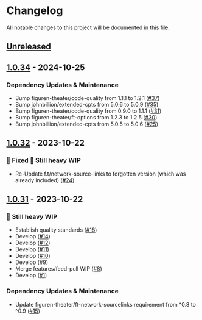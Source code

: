 # Changelog

All notable changes to this project will be documented in this file.

## [Unreleased](https://github.com/figuren-theater/ft-data/compare/1.0.34...HEAD)

## [1.0.34](https://github.com/figuren-theater/ft-data/compare/1.0.32...1.0.34) - 2024-10-25

### Dependency Updates & Maintenance

- Bump figuren-theater/code-quality from 1.1.1 to 1.2.1 ([#37](https://github.com/figuren-theater/ft-data/pull/37))
- Bump johnbillion/extended-cpts from 5.0.6 to 5.0.9 ([#35](https://github.com/figuren-theater/ft-data/pull/35))
- Bump figuren-theater/code-quality from 0.9.0 to 1.1.1 ([#31](https://github.com/figuren-theater/ft-data/pull/31))
- Bump figuren-theater/ft-options from 1.2.3 to 1.2.5 ([#30](https://github.com/figuren-theater/ft-data/pull/30))
- Bump johnbillion/extended-cpts from 5.0.5 to 5.0.6 ([#25](https://github.com/figuren-theater/ft-data/pull/25))

## [1.0.32](https://github.com/figuren-theater/ft-data/compare/1.0.31...1.0.32) - 2023-10-22

### 🐛 Fixed 🚧 Still heavy WIP

- Re-Update f.t/network-source-links to forgotten version (which was already included) ([#24](https://github.com/figuren-theater/ft-data/pull/24))

## [1.0.31](https://github.com/figuren-theater/ft-data/compare/1.0.30...1.0.31) - 2023-10-22

### :construction: Still heavy WIP

- Establish quality standards ([#18](https://github.com/figuren-theater/ft-data/pull/18))
- Develop ([#14](https://github.com/figuren-theater/ft-data/pull/14))
- Develop ([#12](https://github.com/figuren-theater/ft-data/pull/12))
- Develop ([#11](https://github.com/figuren-theater/ft-data/pull/11))
- Develop ([#10](https://github.com/figuren-theater/ft-data/pull/10))
- Develop ([#9](https://github.com/figuren-theater/ft-data/pull/9))
- Merge features/feed-pull WIP ([#8](https://github.com/figuren-theater/ft-data/pull/8))
- Develop ([#1](https://github.com/figuren-theater/ft-data/pull/1))

### Dependency Updates & Maintenance

- Update figuren-theater/ft-network-sourcelinks requirement from ^0.8 to ^0.9 ([#15](https://github.com/figuren-theater/ft-data/pull/15))
